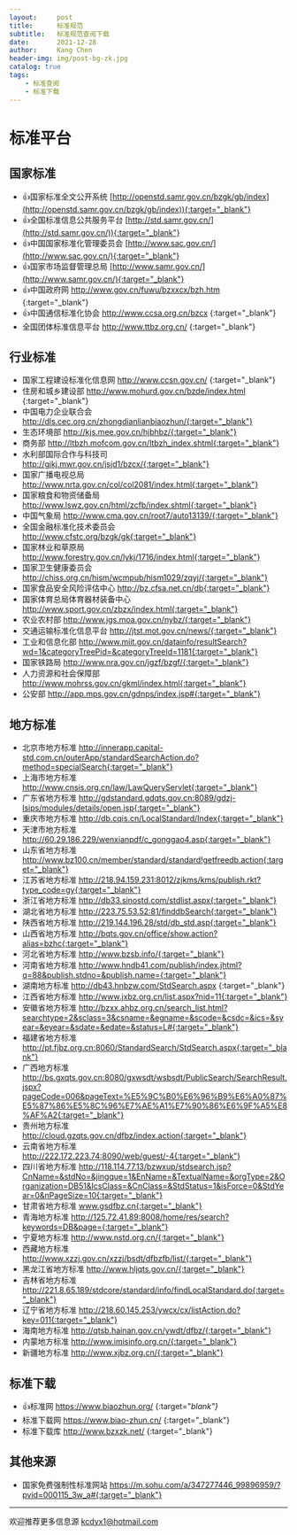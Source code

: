 ```yaml
---
layout:     post
title:      标准规范
subtitle:   标准规范查阅下载
date:       2021-12-28
author:     Kang Chen
header-img: img/post-bg-zk.jpg
catalog: true
tags:
    - 标准查阅
    - 标准下载
---
```


# 标准平台

## 国家标准

- 👍国家标准全文公开系统 [http://openstd.samr.gov.cn/bzgk/gb/index](http://openstd.samr.gov.cn/bzgk/gb/index)){:target="_blank"}
- 👍全国标准信息公共服务平台 [http://std.samr.gov.cn/](http://std.samr.gov.cn/)){:target="_blank"}
- 👍中国国家标准化管理委员会 [http://www.sac.gov.cn/](http://www.sac.gov.cn/){:target="_blank"}
- 👍国家市场监督管理总局 [http://www.samr.gov.cn/](http://www.samr.gov.cn/){:target="_blank"}
- 👍中国政府网 http://www.gov.cn/fuwu/bzxxcx/bzh.htm {:target="_blank"}
- 👍中国通信标准化协会 http://www.ccsa.org.cn/bzcx {:target="_blank"}
- 全国团体标准信息平台 http://www.ttbz.org.cn/ {:target="_blank"}



## 行业标准

- 国家工程建设标准化信息网 http://www.ccsn.gov.cn/ {:target="_blank"}
- 住房和城乡建设部 http://www.mohurd.gov.cn/bzde/index.html {:target="_blank"}
- 中国电力企业联合会 http://dls.cec.org.cn/zhongdianlianbiaozhun/{:target="_blank"}
- 生态环境部 http://kjs.mee.gov.cn/hjbhbz/{:target="_blank"}
- 商务部 http://ltbzh.mofcom.gov.cn/ltbzh_index.shtml{:target="_blank"}
- 水利部国际合作与科技司 http://gjkj.mwr.gov.cn/jsjd1/bzcx/{:target="_blank"}
- 国家广播电视总局 http://www.nrta.gov.cn/col/col2081/index.html{:target="_blank"}
- 国家粮食和物资储备局 http://www.lswz.gov.cn/html/zcfb/index.shtml{:target="_blank"}
- 中国气象局 http://www.cma.gov.cn/root7/auto13139/{:target="_blank"}
- 全国金融标准化技术委员会 http://www.cfstc.org/bzgk/gk{:target="_blank"}
- 国家林业和草原局 http://www.forestry.gov.cn/lykj/1716/index.html{:target="_blank"}
- 国家卫生健康委员会 http://chiss.org.cn/hism/wcmpub/hism1029/zqyj/{:target="_blank"}
- 国家食品安全风险评估中心 http://bz.cfsa.net.cn/db{:target="_blank"}
- 国家体育总局体育器材装备中心 http://www.sport.gov.cn/zbzx/index.html{:target="_blank"}
- 农业农村部 http://www.jgs.moa.gov.cn/nybz/{:target="_blank"}
- 交通运输标准化信息平台 http://jtst.mot.gov.cn/news/{:target="_blank"}
- 工业和信息化部 http://www.miit.gov.cn/datainfo/resultSearch?wd=1&categoryTreePid=&categoryTreeId=1181{:target="_blank"}
- 国家铁路局 http://www.nra.gov.cn/jgzf/bzgf/{:target="_blank"}
- 人力资源和社会保障部 http://www.mohrss.gov.cn/gkml/index.html{:target="_blank"}
- 公安部 http://app.mps.gov.cn/gdnps/index.jsp#{:target="_blank"}

## 地方标准

- 北京市地方标准 http://innerapp.capital-std.com.cn/outerApp/standardSearchAction.do?method=specialSearch{:target="_blank"}
- 上海市地方标准 http://www.cnsis.org.cn/law/LawQueryServlet{:target="_blank"}
- 广东省地方标准 http://gdstandard.gdqts.gov.cn:8089/gdzj-lsips/modules/details/open.jsp{:target="_blank"}
- 重庆市地方标准 http://db.cqis.cn/LocalStandard/Index{:target="_blank"}
- 天津市地方标准 http://60.29.186.229/wenxianpdf/c_gonggao4.asp{:target="_blank"}
- 山东省地方标准 http://www.bz100.cn/member/standard/standard!getfreedb.action{:target="_blank"}
- 江苏省地方标准 http://218.94.159.231:8012/zjkms/kms/publish.rkt?type_code=gy{:target="_blank"}
- 浙江省地方标准 http://db33.sinostd.com/stdlist.aspx{:target="_blank"}
- 湖北省地方标准 http://223.75.53.52:81/finddbSearch{:target="_blank"}
- 陕西省地方标准 http://219.144.196.28/std/db_std.asp{:target="_blank"}
- 山西省地方标准 http://bqts.gov.cn/office/show.action?alias=bzhc{:target="_blank"}
- 河北省地方标准 http://www.bzsb.info/{:target="_blank"}
- 河南省地方标准 http://www.hndb41.com/publish/index.jhtml?q=88&publish.stdno=&publish.name={:target="_blank"}
- 湖南地方标准 http://db43.hnbzw.com/StdSearch.aspx {:target="_blank"}
- 江西省地方标准 http://www.jxbz.org.cn/list.aspx?nid=11{:target="_blank"}
- 安徽省地方标准 http://bzxx.ahbz.org.cn/search_list.html?searchtype=2&sclass=3&csname=&egname=&scode=&csdc=&ics=&syear=&eyear=&sdate=&edate=&status=L#{:target="_blank"}
- 福建省地方标准 http://pt.fjbz.org.cn:8060/StandardSearch/StdSearch.aspx{:target="_blank"}
- 广西地方标准 http://bs.gxqts.gov.cn:8080/gxwsdt/wsbsdt/PublicSearch/SearchResult.jspx?pageCode=006&pageText=%E5%9C%B0%E6%96%B9%E6%A0%87%E5%87%86%E5%8C%96%E7%AE%A1%E7%90%86%E6%9F%A5%E8%AF%A2{:target="_blank"}
- 贵州地方标准 http://cloud.gzqts.gov.cn/dfbz/index.action{:target="_blank"}
- 云南省地方标准 http://222.172.223.74:8090/web/guest/-4{:target="_blank"}
- 四川省地方标准 http://118.114.77.13/bzwxup/stdsearch.jsp?CnName=&stdNo=&jingque=1&EnName=&TextualName=&orgType=2&Organization=DB51&IcsClass=&CnClass=&StdStatus=1&isForce=0&StdYear=0&nPageSize=10{:target="_blank"}
- 甘肃省地方标准 www.gsdfbz.cn{:target="_blank"}
- 青海地方标准 http://125.72.41.89:8008/home/res/search?keywords=DB&page={:target="_blank"}
- 宁夏地方标准 http://www.nstd.org.cn/{:target="_blank"}
- 西藏地方标准 http://www.xzzj.gov.cn/xzzj/bsdt/dfbzfb/list/{:target="_blank"}
- 黑龙江省地方标准 http://www.hljqts.gov.cn/{:target="_blank"}
- 吉林省地方标准 http://221.8.65.189/stdcore/standard/info/findLocalStandard.do{:target="_blank"}
- 辽宁省地方标准 http://218.60.145.253/ywcx/cx/listAction.do?key=011{:target="_blank"}
- 海南地方标准 http://qtsb.hainan.gov.cn/ywdt/dfbz/{:target="_blank"}
- 内蒙地方标准 http://www.imisinfo.org.cn/{:target="_blank"}
- 新疆地方标准 http://www.xjbz.org.cn/{:target="_blank"}



## 标准下载

- 👍标准网 https://www.biaozhun.org/  {:target="_blank"}_
- 标准下载网 https://www.biao-zhun.cn/ {:target="_blank"}
- 标准下载库 http://www.bzxzk.net/ {:target="_blank"}

## 其他来源

- 国家免费强制性标准网站 https://m.sohu.com/a/347277446_99896959/?pvid=000115_3w_a#{:target="_blank"}

-----

欢迎推荐更多信息源 [kcdyx1@hotmail.com](mailto:kcdyx1@hotmail.com)
